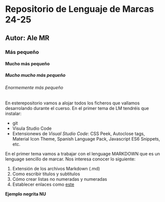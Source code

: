 # Repositorio de Lenguaje de Marcas 24-25
## Autor: Ale MR
### Más pequeño
#### Mucho más pequeño
##### Mucho mucho más pequeño
###### Enormemente más pequeño

En esterepositorio vamos a alojar todos los ficheros que vallamos desarrolando durante el cuerso. En el primer tema de LM tendréis que instalar:
- git
- Visula Studio Code
- Extensionews de *Visual Studio Code*: CSS Peek, Autoclose tags, Material Icon Theme, Spanish Language Pack, Javascript ES6 Snippets, etc.


En el primer tema vamos a trabajar con el lenguage MARKDOWN que es un lenguage sencillo de marcar. Nos interesa conocer lo siguiente:
1. Extensión de los archivos Markdown (.md)
2. Como escribir titulos y subtitulos
3. Cómo crear listas no numeradas y numeradas
4. Establecer enlaces como [este](https://youtu.be/dQw4w9WgXcQ?feature=shared)


**Ejemplo negrita NU**
